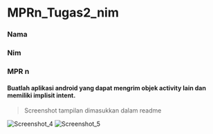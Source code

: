 # MPRn_Tugas2_nim
### Nama
### Nim
### MPR n


#### Buatlah aplikasi android yang dapat mengrim objek activity lain dan memiliki implisit intent.
> Screenshot tampilan dimasukkan dalam readme

![Screenshot_4](https://user-images.githubusercontent.com/85722126/196858774-6e0bd946-97dd-4f89-adb2-70c4e3bc1aef.png)
![Screenshot_5](https://user-images.githubusercontent.com/85722126/196858769-d2532b1b-19dd-46b3-a470-f9032eafdde0.png)
